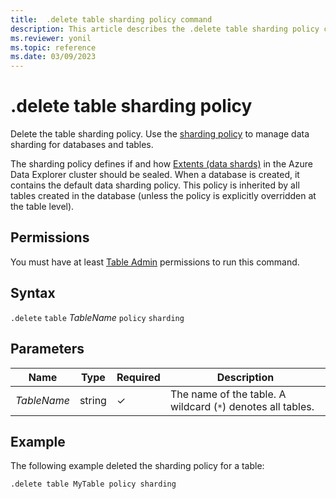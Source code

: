 ```yaml
---
title:  .delete table sharding policy command
description: This article describes the .delete table sharding policy command in Azure Data Explorer.
ms.reviewer: yonil
ms.topic: reference
ms.date: 03/09/2023
---
```

# .delete table sharding policy

Delete the table sharding policy. Use the [sharding policy](../management/shardingpolicy.md) to manage data sharding for databases and tables.  

The sharding policy defines if and how [Extents (data shards)](../management/extents-overview.md) in the Azure Data Explorer cluster should be sealed. When a database is created, it contains the default data sharding policy. This policy is inherited by all tables created in the database (unless the policy is explicitly overridden at the table level).

## Permissions

You must have at least [Table Admin](access-control/role-based-access-control.md) permissions to run this command.

## Syntax

`.delete` `table` *TableName* `policy` `sharding`

## Parameters

|Name|Type|Required|Description|
|--|--|--|--|
|*TableName*|string|&check;|The name of the table. A wildcard (`*`) denotes all tables.|

## Example

The following example deleted the sharding policy for a table:

```kusto
.delete table MyTable policy sharding 
```
